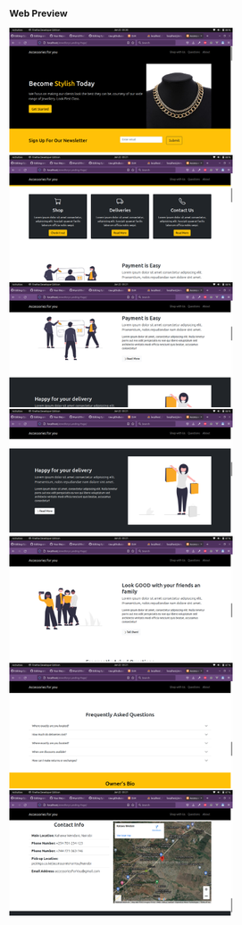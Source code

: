 ### Web Preview
<img src="demo/1.png" alt="login" width="400"/> <img src="demo/2.png" alt="registration" width="400"/> <img src="demo/3.png" alt="accounts" width="400"/> 
<img src="demo/4.png" alt="opportunities" width="400"/> <img src="demo/5.png" alt="profile" width="400"/> <img src="demo/6.png" alt="addaccount" width="400"/> <img src="demo/7.png" alt="addaccount" width="400"/> 